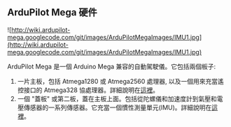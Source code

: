 ## ArduPilot Mega 硬件 ##

![http://wiki.ardupilot-mega.googlecode.com/git/images/ArduPilotMegaImages/IMU1.jpg](http://wiki.ardupilot-mega.googlecode.com/git/images/ArduPilotMegaImages/IMU1.jpg)

ArduPilot Mega 是一個 Arduino Mega 兼容的自動駕駛儀。它包括兩個板子:

  1. 一片主板，包括 Atmega1280 或 Atmega2560 處理器, 以及一個用來充當遙控接口的 Atmega328 協處理器。詳細說明在[這裡](Hardware.md)。
  1. 一個 "蓋板" 或第二板，蓋在主板上面。包括從陀螺儀和加速度計到氣壓和電壓傳感器的一系列傳感器。它充當一個慣性測量單元(IMU)。詳細說明在[這裡](IMUHardware.md)。